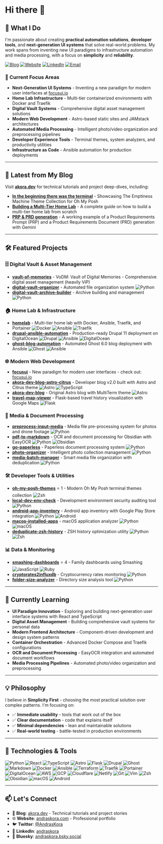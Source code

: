 # Hi there 👋

## 🚀 What I Do

I'm passionate about creating **practical automation solutions**, **developer tools**, and **next-generation UI systems** that solve real-world problems. My work spans from inventing new UI paradigms to infrastructure automation and media processing, with a focus on **simplicity** and **reliability**.

[![Blog](https://img.shields.io/badge/Blog-akora.dev-fdc500)](https://akora.dev)
[![Website](https://img.shields.io/badge/Website-andraskora.com-00a8e8)](https://andraskora.com)
[![LinkedIn](https://img.shields.io/badge/LinkedIn-andraskora-4c956c)](https://www.linkedin.com/in/andraskora/)
[![Email](https://img.shields.io/badge/Email-contact-f3722c)](mailto:ak@akora.info)

### 🎯 Current Focus Areas

- **Next-Generation UI Systems** - Inventing a new paradigm for modern user interfaces at [focusui.io](https://focusui.io/)
- **Home Lab Infrastructure** - Multi-tier containerized environments with Docker and Traefik
- **Digital Vault Systems** - Comprehensive digital asset management solutions
- **Modern Web Development** - Astro-based static sites and JAMstack architectures
- **Automated Media Processing** - Intelligent photo/video organization and preprocessing pipelines
- **Developer Experience Tools** - Terminal themes, system analyzers, and productivity utilities
- **Infrastructure as Code** - Ansible automation for production deployments

---

## 📝 Latest from My Blog

Visit **[akora.dev](https://akora.dev)** for technical tutorials and project deep-dives, including:

- **[In the beginning there was the terminal](https://akora.dev/posts/in-the-beginning-there-was-the-terminal)** - Showcasing The Emptiness Machine Theme Collection for Oh My Posh
- **[Building a Multi-Tier Home Lab](https://akora.dev/series/multi-tier-home-lab/)** - A complete guide on how to build a multi-tier home lab from scratch
- **[PRP & PRD generation](https://akora.dev/series/product-requirements-document-generation/)** - A working example of a Product Requirements Prompt (PRP) and a Product Requirements Document (PRD) generation with Gemini

---

## 🛠️ Featured Projects

### 🗄️ **Digital Vault & Asset Management**

- **[vault-of-memories](https://github.com/akora/vault-of-memories)** - VoDM: Vault of Digital Memories - Comprehensive digital asset management (heavily ViP)
- **[digital-vault-organizer](https://github.com/akora/digital-vault-organizer)** - Automated file organization system ![Python](https://img.shields.io/badge/-Python-3776AB?style=flat&logo=python&logoColor=white)
- **[digital-vault-archive-builder](https://github.com/akora/digital-vault-archive-builder)** - Archive building and management ![Python](https://img.shields.io/badge/-Python-3776AB?style=flat&logo=python&logoColor=white)

### 🏠 **Home Lab & Infrastructure**

- **[homelab](https://github.com/akora/homelab)** - Multi-tier home lab with Docker, Ansible, Traefik, and Portainer ![Docker](https://img.shields.io/badge/-Docker-2496ED?style=flat&logo=docker&logoColor=white) ![Ansible](https://img.shields.io/badge/-Ansible-EE0000?style=flat&logo=ansible&logoColor=white) ![Traefik](https://img.shields.io/badge/-Traefik-24A1C1?style=flat&logo=traefikproxy&logoColor=white)
- **[drupal-ansible-automation](https://github.com/akora/drupal-ansible-automation)** - Production-ready Drupal 11 deployment on DigitalOcean ![Drupal](https://img.shields.io/badge/-Drupal-0678BE?style=flat&logo=drupal&logoColor=white) ![Ansible](https://img.shields.io/badge/-Ansible-EE0000?style=flat&logo=ansible&logoColor=white) ![DigitalOcean](https://img.shields.io/badge/-DigitalOcean-0080FF?style=flat&logo=digitalocean&logoColor=white)
- **[ghost-blog-automation](https://github.com/akora/ghost-blog-automation)** - Automated Ghost 6.0 blog deployment with Ansible ![Ghost](https://img.shields.io/badge/-Ghost-15171A?style=flat&logo=ghost&logoColor=white) ![Ansible](https://img.shields.io/badge/-Ansible-EE0000?style=flat&logo=ansible&logoColor=white)

### 🌐 **Modern Web Development**

- **[focusui](https://github.com/akora/focusui)** - New paradigm for modern user interfaces - check out: [focusui.io](https://focusui.io/)
- **[akora-dev-blog-astro-citrus](https://github.com/akora/akora-dev-blog-astro-citrus)** - Developer blog v2.0 built with Astro and Citrus theme ![Astro](https://img.shields.io/badge/-Astro-FF5D01?style=flat&logo=astro&logoColor=white) ![TypeScript](https://img.shields.io/badge/-TypeScript-3178C6?style=flat&logo=typescript&logoColor=white)
- **[akora-dev-blog](https://github.com/akora/akora-dev-blog)** - Original Astro blog with MultiTerm theme ![Astro](https://img.shields.io/badge/-Astro-FF5D01?style=flat&logo=astro&logoColor=white)
- **[travel-map-viewer](https://github.com/akora/travel-map-viewer)** - Flask-based travel history visualization with Google Maps ![Flask](https://img.shields.io/badge/-Flask-000000?style=flat&logo=flask&logoColor=white)

### 📁 **Media & Document Processing**

- **[preprocess-input-media](https://github.com/akora/preprocess-input-media)** - Media file pre-processing system for photos and drone footage ![Python](https://img.shields.io/badge/-Python-3776AB?style=flat&logo=python&logoColor=white)
- **[pdf-to-markdown](https://github.com/akora/pdf-to-markdown)** - OCR and document processing for Obsidian with EasyOCR ![Python](https://img.shields.io/badge/-Python-3776AB?style=flat&logo=python&logoColor=white) ![Obsidian](https://img.shields.io/badge/-Obsidian-7C3AED?style=flat&logo=obsidian&logoColor=white)
- **[go-paperless](https://github.com/akora/go-paperless)** - Paperless document processing system ![Python](https://img.shields.io/badge/-Python-3776AB?style=flat&logo=python&logoColor=white)
- **[photo-organizer](https://github.com/akora/photo-organizer)** - Intelligent photo collection management ![Python](https://img.shields.io/badge/-Python-3776AB?style=flat&logo=python&logoColor=white)
- **[media-batch-manager](https://github.com/akora/media-batch-manager)** - Smart media file organization with deduplication ![Python](https://img.shields.io/badge/-Python-3776AB?style=flat&logo=python&logoColor=white)

### 🛠️ **Developer Tools & Utilities**

- **[oh-my-posh-themes](https://github.com/akora/oh-my-posh-themes)** ⭐ 1 - Modern Oh My Posh terminal themes collection ![Zsh](https://img.shields.io/badge/-Zsh-F15A24?style=flat&logo=gnu-bash&logoColor=white)
- **[local-dev-env-check](https://github.com/akora/local-dev-env-check)** - Development environment security auditing tool ![Python](https://img.shields.io/badge/-Python-3776AB?style=flat&logo=python&logoColor=white)
- **[android-app-inventory](https://github.com/akora/android-app-inventory)** - Android app inventory with Google Play Store integration ![Python](https://img.shields.io/badge/-Python-3776AB?style=flat&logo=python&logoColor=white) ![Android](https://img.shields.io/badge/-Android-3DDC84?style=flat&logo=android&logoColor=white)
- **[macos-installed-apps](https://github.com/akora/macos-installed-apps)** - macOS application analyzer ![Python](https://img.shields.io/badge/-Python-3776AB?style=flat&logo=python&logoColor=white) ![macOS](https://img.shields.io/badge/-macOS-000000?style=flat&logo=apple&logoColor=white)
- **[deduplicate-zsh-history](https://github.com/akora/deduplicate-zsh-history)** - ZSH history optimization utility ![Python](https://img.shields.io/badge/-Python-3776AB?style=flat&logo=python&logoColor=white) ![Zsh](https://img.shields.io/badge/-Zsh-F15A24?style=flat&logo=gnu-bash&logoColor=white)

### 📊 **Data & Monitoring**

- **[smashing-dashboards](https://github.com/akora/smashing-dashboards)** ⭐ 4 - Family dashboards using Smashing ![JavaScript](https://img.shields.io/badge/-JavaScript-F7DF1E?style=flat&logo=javascript&logoColor=black) ![Ruby](https://img.shields.io/badge/-Ruby-CC342D?style=flat&logo=ruby&logoColor=white)
- **[cryptorates2influxdb](https://github.com/akora/cryptorates2influxdb)** - Cryptocurrency rates monitoring ![Python](https://img.shields.io/badge/-Python-3776AB?style=flat&logo=python&logoColor=white)
- **[folder-size-analyzer](https://github.com/akora/folder-size-analyzer)** - Directory size analysis tool ![Python](https://img.shields.io/badge/-Python-3776AB?style=flat&logo=python&logoColor=white)

---

## 🌱 Currently Learning

- **UI Paradigm Innovation** - Exploring and building next-generation user interface systems with React and TypeScript
- **Digital Asset Management** - Building comprehensive vault systems for personal data
- **Modern Frontend Architecture** - Component-driven development and design system patterns
- **Container Orchestration** - Advanced Docker Compose and Traefik configurations
- **OCR and Document Processing** - EasyOCR integration and automated document workflows
- **Media Processing Pipelines** - Automated photo/video organization and preprocessing

---

## 💡 Philosophy

I believe in **Simplicity First** - choosing the most practical solution over complex patterns. I'm focusing on:

- ✅ **Immediate usability** - tools that work out of the box
- ✅ **Clear documentation** - code that explains itself
- ✅ **Minimal dependencies** - lean and maintainable solutions
- ✅ **Real-world testing** - battle-tested in production environments

---

## 🔧 Technologies & Tools

![Python](https://img.shields.io/badge/-Python-3776AB?style=flat&logo=python&logoColor=white)
![React](https://img.shields.io/badge/-React-61DAFB?style=flat&logo=react&logoColor=black)
![TypeScript](https://img.shields.io/badge/-TypeScript-3178C6?style=flat&logo=typescript&logoColor=white)
![Astro](https://img.shields.io/badge/-Astro-FF5D01?style=flat&logo=astro&logoColor=white)
![Flask](https://img.shields.io/badge/-Flask-000000?style=flat&logo=flask&logoColor=white)
![Drupal](https://img.shields.io/badge/-Drupal-0678BE?style=flat&logo=drupal&logoColor=white)
![Ghost](https://img.shields.io/badge/-Ghost-15171A?style=flat&logo=ghost&logoColor=white)
![Markdown](https://img.shields.io/badge/-Markdown-000000?style=flat&logo=markdown&logoColor=white)
![Docker](https://img.shields.io/badge/-Docker-2496ED?style=flat&logo=docker&logoColor=white)
![Ansible](https://img.shields.io/badge/-Ansible-EE0000?style=flat&logo=ansible&logoColor=white)
![Terraform](https://img.shields.io/badge/-Terraform-7B42BC?style=flat&logo=terraform&logoColor=white)
![Traefik](https://img.shields.io/badge/-Traefik-24A1C1?style=flat&logo=traefikproxy&logoColor=white)
![Portainer](https://img.shields.io/badge/-Portainer-13BEF9?style=flat&logo=portainer&logoColor=white)
![DigitalOcean](https://img.shields.io/badge/-DigitalOcean-0080FF?style=flat&logo=digitalocean&logoColor=white)
![AWS](https://img.shields.io/badge/-AWS-232F3E?style=flat&logo=aws&logoColor=white)
![GCP](https://img.shields.io/badge/-GCP-4285F4?style=flat&logo=google-cloud&logoColor=white)
![Cloudflare](https://img.shields.io/badge/-Cloudflare-F38020?style=flat&logo=cloudflare&logoColor=white)
![Netlify](https://img.shields.io/badge/-Netlify-00C7B7?style=flat&logo=netlify&logoColor=white)
![Git](https://img.shields.io/badge/-Git-F05032?style=flat&logo=git&logoColor=white)
![Vim](https://img.shields.io/badge/-Vim-019733?style=flat&logo=vim&logoColor=white)
![Zsh](https://img.shields.io/badge/-Zsh-F15A24?style=flat&logo=gnu-bash&logoColor=white)
![Obsidian](https://img.shields.io/badge/-Obsidian-7C3AED?style=flat&logo=obsidian&logoColor=white)
![macOS](https://img.shields.io/badge/-macOS-000000?style=flat&logo=apple&logoColor=white)
![Android](https://img.shields.io/badge/-Android-3DDC84?style=flat&logo=android&logoColor=white)

---

## 📫 Let's Connect

- 📝 **Blog**: [akora.dev](https://akora.dev) - Technical tutorials and project stories
- 🌐 **Website**: [andraskora.com](https://andraskora.com) - Professional portfolio
- 🐦 **Twitter**: [@AndrasKora](https://twitter.com/AndrasKora)
- 💼 **LinkedIn**: [andraskora](https://www.linkedin.com/in/andraskora/)
- 🦋 **Bluesky**: [andraskora.bsky.social](https://bsky.app/profile/andraskora.bsky.social)
